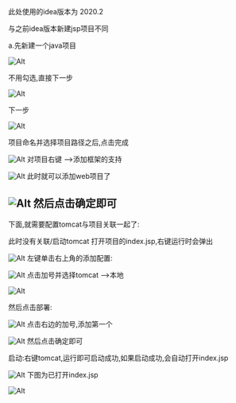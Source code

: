 此处使用的idea版本为 2020.2

与之前idea版本新建jsp项目不同

a.先新建一个java项目

![Alt](
images/5.png
)

不用勾选,直接下一步

![Alt](
images/6.png
)

下一步

![Alt](
images/7.png
)

项目命名并选择项目路径之后,点击完成

![Alt](
images/8.png
)
对项目右键 -->添加框架的支持

![Alt](
images/9.png
)
此时就可以添加web项目了

![Alt](
images/10.png
)
然后点击确定即可
---
下面,就需要配置tomcat与项目关联一起了:


此时没有关联/启动tomcat
打开项目的index.jsp,右键运行时会弹出

![Alt](
 images/11.png
 )
左键单击右上角的添加配置:

![Alt](
images/12.png
)
点击加号并选择tomcat -->本地

![Alt](
images/13.png
)

然后点击部署:

![Alt](
images/14.png
)
点击右边的加号,添加第一个

![Alt](
images/15.png
)
然后点击确定即可

启动:右键tomcat,运行即可启动成功,如果启动成功,会自动打开index.jsp

![Alt](
images/16.png
)
下图为已打开index.jsp

![Alt](
images/17.png
)

